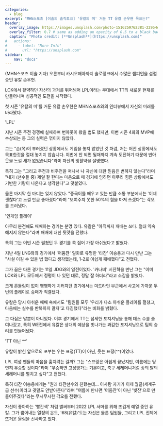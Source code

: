 ```yaml
---
categories:
  - blog
excerpt: "MHN스포츠 [이솔의 솔직토크] '유칼의 미' 거둔 TT 유칼 손우현 목표는?"
header:
  overlay_image: https://images.unsplash.com/photo-1516259762381-22954d7d3ad2?ixlib=rb-1.2.1&ixid=MnwxMjA3fDB8MHxwaG90by1wYWdlfHx8fGVufDB8fHx8&auto=format&fit=crop&w=1778&q=80
  overlay_filter: 0.7 # same as adding an opacity of 0.5 to a black background
  caption: "Photo credit: [**Unsplash**](https://unsplash.com)"
#   actions:
#     - label: "More Info"
#       url: "https://unsplash.com"
sidebar:
    nav: "docs"
---
```


(MHN스포츠 이솔 기자) 오른부터 카시오페아까지 솔로랭크에서 수많은 챔피언을 섭렵 중인 유칼 손우현.

LCK에서 활약하던 자신의 과거를 뛰어넘어 LPL이라는 무대에서 TT의 새로운 현재를 만들어내며 성공적인 도전을 시작했다.

첫 시즌 '유칼의 미'를 거둔 유칼 손우현은 MHN스포츠와의 인터뷰에서 자신의 미래를 바라봤다.

'LPL'

지난 시즌 주전 경쟁에 실패하며 번아웃이 왔을 법도 했지만, 이번 시즌 4회의 MVP에 수상되는 등 그의 실력은 꺾이지 않았다.

그는 "손(목)이 부러졌던 상황에서도 게임을 놓지 않았던 것 처럼, 저는 어떤 상황에서도 목표한것을 절대 놓치지 않습니다. 이번에 안 되면 될때까지 계속 도전하기 때문에 번아웃을 느낄 새가 없었습니다"라며 자신의 맹활약을 설명했다.

특히 그는 "그리고 주전과 비주전을 떠나서 나 자신에 대한 믿음은 변하지 않는다"라며 "내가 (선수들 중) 제일 잘 한다는 마음으로 매 경기에 임하면 아무리 힘든 상황에서도 기반한 기량이 나온다고 생각한다"고 덧붙였다.

물론 마지막 한 마디는 잊지 않았다. "중국어를 배우고 있는 만큼 소통 부분에서는 '이제 괜찮다'고 느낄 만큼 좋아졌다"라며 "보여주지 못한 50%의 힘을 마저 쓰겠다"는 각오를 드러냈다.

'인게임 플레이'

아무리 분전해도 패배하는 경기는 분명 있다. 유칼은 "아직까지 패배는 쓰다. 절대 익숙해지지 않는다"라며 패배에 대한 뒷맛을 전했다.

특히 그는 이번 시즌 펼쳤던 두 경기를 콕 집어 가장 아쉬웠다고 밝혔다.

지난 4일 LNG와의 경기에서 '어둠잔' 일화로 유명한 '타잔' 이승용과 다시 만난 그는 "사실 이길 수 있을 법 했다고 생각했는데, 1-2로 아쉽게 패배했다"고 전했다.

그가 꼽은 다른 경기는 11일 JDG와의 일전이었다. '카나비' 서진혁을 만난 그는 "이미 LCK와 LPL 모두에서 정평이 나 있던 대로, 정말 잘 하더라"라고 소감을 밝혔다.

크게 흔들림이 없이 팽팽하게 치러지던 경기에서는 미드라인 부근에서 사고에 가까운 두 번의 플레이로 승패가 직결됐다. 

유칼은 당시 아쉬운 패배 속에서도 "팀원들 모두 '우리가 다소 아쉬운 플레이를 펼쳤고, 다음에는 실수를 반복하지 말자'고 다짐했다"라는 비화를 밝혔다.

그 다짐은 말뿐이 아니었다. 이후 경기에서 TT는 섬세한 포지셔닝을 통해 데스 수를 줄여나갔고, 특히 WE전에서 유칼은 상대의 예상을 빗나가는 과감한 포지셔닝으로 팀의 승리를 만들어냈다.

'TT 아닌 ^^'

유칼이 밝힌 앞으로의 포부는 우는 표정(TT)이 아닌, 웃는 표정(^^)이었다. 

LPL 여성 팬들의 마음을 훔치려는 걸까? 그는 "스프링은 아쉽게 끝났지만, 여름에는 당연히 우승할 것이다"라며 "우승하면 고성방가는 기본이고, 축구 세레머니처럼 상의 탈의 세레머니를 펼치고 싶다"고 전했다.

특히 타잔 이승용에게는 "원래 타잔선수와 친했는데... 이사람 자기가 이제 월클(세계구급 선수)이라고 귓말도 안받아준다"라며 "여름에 만나면 '어둠잔'이 아닌 '빛잔'으로 만들어주겠다"라는 무시무시한 각오를 전했다.

자신이 좋아하는 '빨간색' 처럼 벌써부터 2022 LPL 서머를 위해 뜨겁게 예열 중인 유칼. 그가 뿜어내는 열정의 온도, '68(유칼)'도는 자신은 물론 팀원들, 그리고 LPL 전체에 뜨거운 울림을 선사하고 있다.
